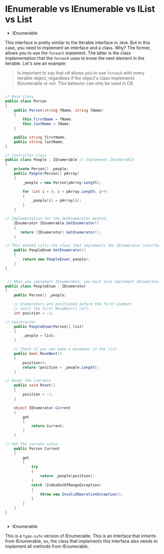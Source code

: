# IEnumerable vs IEnumerable<T> vs IList vs List

- IEnumerable

This interface is pretty similar to the Iterable interface in `JAVA`. But in this case, you need to implement an interface and a class. Why? The former, allows you to use the `foreach` statement. The latter is the class implementation that the `foreach` uses to know the next element in the iterable. Let's see an example:

> Is important to say that c# allows you to use `foreach` with every iterable object, regardless if the object's class implements IEnumerable or not. This behavior can only be used in C#.

```c#

// Base class
public class Person
{
    public Person(string fName, string lName)
    {
        this.firstName = fName;
        this.lastName = lName;
    }

    public string firstName;
    public string lastName;
}

// Controller class
public class People : IEnumerable // Implements IEnumerable
{
    private Person[] _people;
    public People(Person[] pArray)
    {
        _people = new Person[pArray.Length];

        for (int i = 0; i < pArray.Length; i++)
        {
            _people[i] = pArray[i];
        }
    }

// Implementation for the GetEnumerator method.
    IEnumerator IEnumerable.GetEnumerator()
    {
       return (IEnumerator) GetEnumerator();
    }

// This method calls the class that implements the IEnumerator interface
    public PeopleEnum GetEnumerator()
    {
        return new PeopleEnum(_people);
    }
}


 // When you implement IEnumerable, you must also implement IEnumerator.
public class PeopleEnum : IEnumerator
{
    public Person[] _people;

    // Enumerators are positioned before the first element
    // until the first MoveNext() call.
    int position = -1;

// Constructor
    public PeopleEnum(Person[] list)
    {
        _people = list;
    }

    // Check if you can make a movement in the list
    public bool MoveNext()
    {
        position++;
        return (position < _people.Length);
    }

// Reset the iterable
    public void Reset()
    {
        position = -1;
    }

    object IEnumerator.Current
    {
        get
        {
            return Current;
        }
    }

// Get The current value
    public Person Current
    {
        get
        {
            try
            {
                return _people[position];
            }
            catch (IndexOutOfRangeException)
            {
                throw new InvalidOperationException();
            }
        }
    }
}
  


```

- IEnumerable<T>

This is a `type-safe` version of IEnumerable. This is an interface that inherits from IEnumerable, so, the class that implements this interface also needs to implement all methods from IEnumerable.